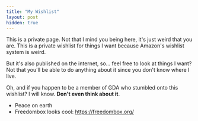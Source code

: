 ```yaml
---
title: "My Wishlist"
layout: post
hidden: true
---
```

This is a private page. Not that I mind you being here, it's just weird that you are. This is a private wishlist for things I want because Amazon's wishlist system is weird.

But it's also published on the internet, so... feel free to look at things I want? Not that you'll be able to do anything about it since you don't know where I live.

Oh, and if you happen to be a member of GDA who stumbled onto this wishlist? I will know. **Don't even think about it**.

- Peace on earth
- Freedombox looks cool: https://freedombox.org/